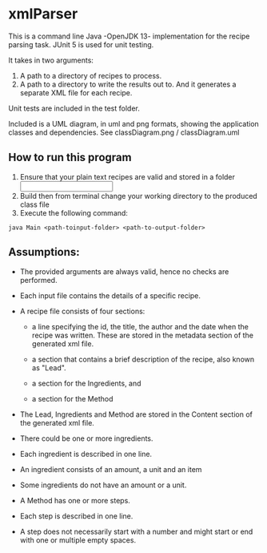 # xmlParser

This is a command line Java -OpenJDK 13- implementation for the recipe parsing task. JUnit 5 is used for unit testing.

It takes in two arguments:
  1.	A path to a directory of recipes to process.
  2.	A path to a directory to write the results out to.
And it generates a separate XML file for each recipe.

Unit tests are included in the test folder.

Included is a UML diagram, in uml and png formats, showing the application classes and  dependencies. See classDiagram.png / classDiagram.uml

## How to run this program
1. Ensure that your plain text recipes are valid and stored in a folder <input>
2. Build then from terminal change your working directory to the produced class file
3. Execute the following command:

`java Main <path-toinput-folder> <path-to-output-folder>`


## Assumptions:
- The provided arguments are always valid, hence no checks are performed.
- Each input file contains the details of a specific recipe.
- A recipe file consists of four sections:
    -	a line specifying the id, the title, the author and the date when the recipe was written. 
      These are stored in the metadata section of the generated xml file.

    -	a section that contains a brief description of the recipe, also known as "Lead".

    -	a section for the Ingredients, and

    -	a section for the Method

- The Lead, Ingredients and Method are stored in the Content section of the generated xml file.
- There could be one or more ingredients. 
- Each ingredient is described in one line.
- An ingredient consists of an amount, a unit and an item
- Some ingredients do not have an amount or a unit.   
- A Method has one or more steps.
- Each step is described in one line.
- A step does not necessarily start with a number and might start or end with one or multiple empty spaces.
